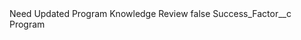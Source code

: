 <?xml version="1.0" encoding="UTF-8"?>
<CustomMetadata xmlns="http://soap.sforce.com/2006/04/metadata" xmlns:xsi="http://www.w3.org/2001/XMLSchema-instance" xmlns:xsd="http://www.w3.org/2001/XMLSchema">
    <label>Need Updated Program Knowledge Review</label>
    <protected>false</protected>
    <values>
        <field>Success_Factor__c</field>
        <value xsi:type="xsd:string">Program</value>
    </values>
</CustomMetadata>
